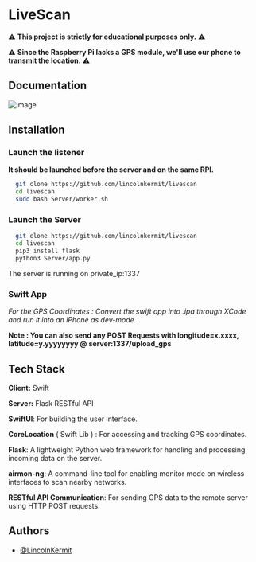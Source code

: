 
# LiveScan


⚠️ **This project is strictly for educational purposes only.** ⚠️

⚠️ **Since the Raspberry Pi lacks a GPS module, we'll use our phone to transmit the location.** ⚠️


## Documentation

![image](https://github.com/user-attachments/assets/f87f2881-390a-4199-bf66-4daa1f0f3ef4)




## Installation



### Launch the listener

**It should be launched before the server and on the same RPI.**

```bash
  git clone https://github.com/lincolnkermit/livescan
  cd livescan
  sudo bash Server/worker.sh
```



### Launch the Server




```bash
  git clone https://github.com/lincolnkermit/livescan
  cd livescan
  pip3 install flask
  python3 Server/app.py
```


The server is running on private_ip:1337


### Swift App

*For the GPS Coordinates : Convert the swift app into .ipa through XCode and run it into an iPhone as dev-mode.*


**Note : You can also send any POST Requests with longitude=x.xxxx, latitude=y.yyyyyyyy @ server:1337/upload_gps**


## Tech Stack

**Client:** Swift

**Server:** Flask RESTful API



**SwiftUI**: For building the user interface.

**CoreLocation** ( Swift Lib ) : For accessing and tracking GPS coordinates.

**Flask**: A lightweight Python web framework for handling and 
processing incoming data on the server.

**airmon-ng**: A command-line tool for enabling monitor mode on 
wireless interfaces to scan nearby networks.

**RESTful API Communication**: For sending GPS data to the remote 
server using HTTP POST requests.



## Authors

- [@LincolnKermit](https://www.github.com/LincolnKermit)

